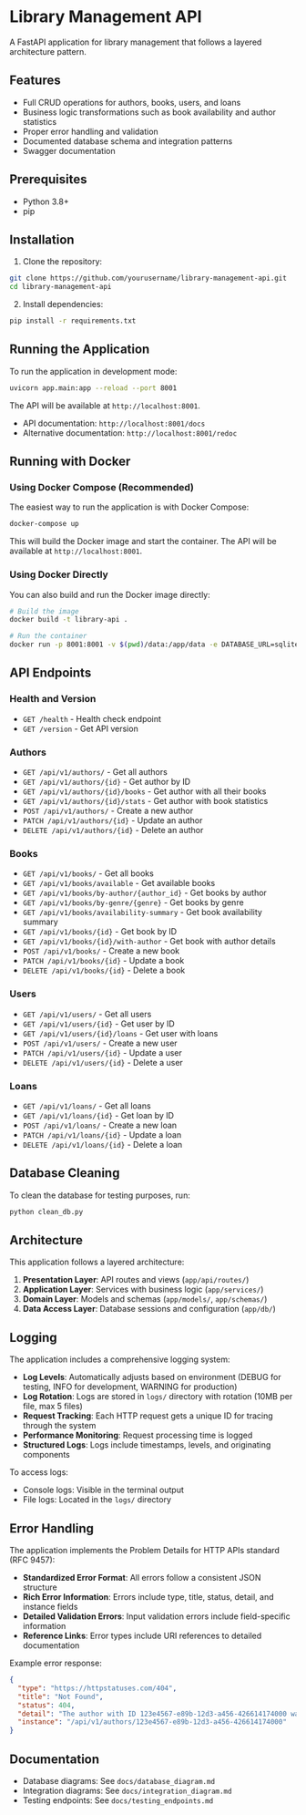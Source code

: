 # Library Management API

A FastAPI application for library management that follows a layered architecture pattern.

## Features

- Full CRUD operations for authors, books, users, and loans
- Business logic transformations such as book availability and author statistics
- Proper error handling and validation
- Documented database schema and integration patterns
- Swagger documentation

## Prerequisites

- Python 3.8+
- pip

## Installation

1. Clone the repository:
```bash
git clone https://github.com/yourusername/library-management-api.git
cd library-management-api
```

2. Install dependencies:
```bash
pip install -r requirements.txt
```

## Running the Application

To run the application in development mode:

```bash
uvicorn app.main:app --reload --port 8001
```

The API will be available at `http://localhost:8001`.

- API documentation: `http://localhost:8001/docs`
- Alternative documentation: `http://localhost:8001/redoc`

## Running with Docker

### Using Docker Compose (Recommended)

The easiest way to run the application is with Docker Compose:

```bash
docker-compose up
```

This will build the Docker image and start the container. The API will be available at `http://localhost:8001`.

### Using Docker Directly

You can also build and run the Docker image directly:

```bash
# Build the image
docker build -t library-api .

# Run the container
docker run -p 8001:8001 -v $(pwd)/data:/app/data -e DATABASE_URL=sqlite:///data/library.db -e ENVIRONMENT=production library-api
```

## API Endpoints

### Health and Version
- `GET /health` - Health check endpoint
- `GET /version` - Get API version

### Authors
- `GET /api/v1/authors/` - Get all authors
- `GET /api/v1/authors/{id}` - Get author by ID
- `GET /api/v1/authors/{id}/books` - Get author with all their books
- `GET /api/v1/authors/{id}/stats` - Get author with book statistics
- `POST /api/v1/authors/` - Create a new author
- `PATCH /api/v1/authors/{id}` - Update an author
- `DELETE /api/v1/authors/{id}` - Delete an author

### Books
- `GET /api/v1/books/` - Get all books
- `GET /api/v1/books/available` - Get available books
- `GET /api/v1/books/by-author/{author_id}` - Get books by author
- `GET /api/v1/books/by-genre/{genre}` - Get books by genre
- `GET /api/v1/books/availability-summary` - Get book availability summary
- `GET /api/v1/books/{id}` - Get book by ID
- `GET /api/v1/books/{id}/with-author` - Get book with author details
- `POST /api/v1/books/` - Create a new book
- `PATCH /api/v1/books/{id}` - Update a book
- `DELETE /api/v1/books/{id}` - Delete a book

### Users
- `GET /api/v1/users/` - Get all users
- `GET /api/v1/users/{id}` - Get user by ID
- `GET /api/v1/users/{id}/loans` - Get user with loans
- `POST /api/v1/users/` - Create a new user
- `PATCH /api/v1/users/{id}` - Update a user
- `DELETE /api/v1/users/{id}` - Delete a user

### Loans
- `GET /api/v1/loans/` - Get all loans
- `GET /api/v1/loans/{id}` - Get loan by ID
- `POST /api/v1/loans/` - Create a new loan
- `PATCH /api/v1/loans/{id}` - Update a loan
- `DELETE /api/v1/loans/{id}` - Delete a loan

## Database Cleaning

To clean the database for testing purposes, run:

```bash
python clean_db.py
```

## Architecture

This application follows a layered architecture:

1. **Presentation Layer**: API routes and views (`app/api/routes/`)
2. **Application Layer**: Services with business logic (`app/services/`)
3. **Domain Layer**: Models and schemas (`app/models/`, `app/schemas/`)
4. **Data Access Layer**: Database sessions and configuration (`app/db/`)

## Logging

The application includes a comprehensive logging system:

- **Log Levels**: Automatically adjusts based on environment (DEBUG for testing, INFO for development, WARNING for production)
- **Log Rotation**: Logs are stored in `logs/` directory with rotation (10MB per file, max 5 files)
- **Request Tracking**: Each HTTP request gets a unique ID for tracing through the system
- **Performance Monitoring**: Request processing time is logged
- **Structured Logs**: Logs include timestamps, levels, and originating components

To access logs:

- Console logs: Visible in the terminal output
- File logs: Located in the `logs/` directory

## Error Handling

The application implements the Problem Details for HTTP APIs standard (RFC 9457):

- **Standardized Error Format**: All errors follow a consistent JSON structure
- **Rich Error Information**: Errors include type, title, status, detail, and instance fields
- **Detailed Validation Errors**: Input validation errors include field-specific information
- **Reference Links**: Error types include URI references to detailed documentation

Example error response:

```json
{
  "type": "https://httpstatuses.com/404",
  "title": "Not Found",
  "status": 404,
  "detail": "The author with ID 123e4567-e89b-12d3-a456-426614174000 was not found",
  "instance": "/api/v1/authors/123e4567-e89b-12d3-a456-426614174000"
}
```

## Documentation

- Database diagrams: See `docs/database_diagram.md`
- Integration diagrams: See `docs/integration_diagram.md`
- Testing endpoints: See `docs/testing_endpoints.md`